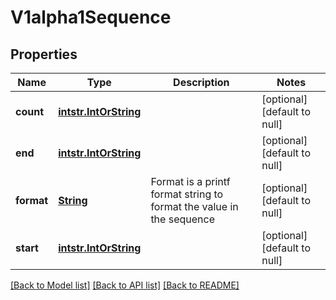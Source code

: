 # V1alpha1Sequence
## Properties

Name | Type | Description | Notes
------------ | ------------- | ------------- | -------------
**count** | [**intstr.IntOrString**](intstr.IntOrString.md) |  | [optional] [default to null]
**end** | [**intstr.IntOrString**](intstr.IntOrString.md) |  | [optional] [default to null]
**format** | [**String**](string.md) | Format is a printf format string to format the value in the sequence | [optional] [default to null]
**start** | [**intstr.IntOrString**](intstr.IntOrString.md) |  | [optional] [default to null]

[[Back to Model list]](../README.md#documentation-for-models) [[Back to API list]](../README.md#documentation-for-api-endpoints) [[Back to README]](../README.md)

